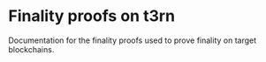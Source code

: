 # Finality proofs on t3rn
Documentation for the finality proofs used to prove finality on target blockchains.
